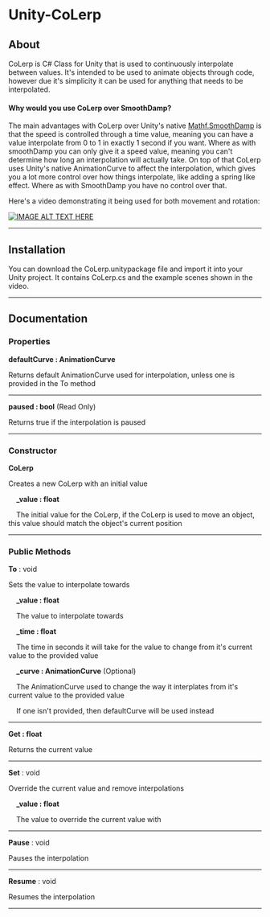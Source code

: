 # Unity-CoLerp

## About
CoLerp is C# Class for Unity that is used to continuously interpolate between values. It's intended to be used to animate objects through code, however due it's simplicity it can be used for anything that needs to be interpolated. 

#### Why would you use CoLerp over SmoothDamp?

The main advantages with CoLerp over Unity's native [Mathf.SmoothDamp](https://docs.unity3d.com/ScriptReference/Mathf.SmoothDamp.html) is that the speed is controlled through a time value, meaning you can have a value interpolate from 0 to 1 in exactly 1 second if you want. Where as with smoothDamp you can only give it a speed value, meaning you can't determine how long an interpolation will actually take. On top of that CoLerp uses Unity's native AnimationCurve to affect the interpolation, which gives you a lot more control over how things interpolate, like adding a spring like effect. Where as with SmoothDamp you have no control over that.

Here's a video demonstrating it being used for both movement and rotation:

[![IMAGE ALT TEXT HERE](https://img.youtube.com/vi/yHLHBVNWAQ8/0.jpg)](https://www.youtube.com/watch?v=yHLHBVNWAQ8)

___
## Installation

You can download the CoLerp.unitypackage file and import it into your Unity project. It contains CoLerp.cs and the example scenes shown in the video.

___
## Documentation


### Properties

**defaultCurve : AnimationCurve**

Returns default AnimationCurve used for interpolation, unless one is provided in the To method
___

**paused : bool** (Read Only)

Returns true if the interpolation is paused
___

### Constructor

**CoLerp**

Creates a new CoLerp with an initial value

&nbsp;&nbsp;&nbsp;&nbsp;**_value : float** 

&nbsp;&nbsp;&nbsp;&nbsp;The initial value for the CoLerp, if the CoLerp is used to move an object, this value should match the object's current position
___

### Public Methods

**To** : void

Sets the value to interpolate towards

&nbsp;&nbsp;&nbsp;&nbsp;**_value : float**

&nbsp;&nbsp;&nbsp;&nbsp;The value to interpolate towards

&nbsp;&nbsp;&nbsp;&nbsp;**_time : float**

&nbsp;&nbsp;&nbsp;&nbsp;The time in seconds it will take for the value to change from it's current value to the provided value

&nbsp;&nbsp;&nbsp;&nbsp;**_curve : AnimationCurve** (Optional)

&nbsp;&nbsp;&nbsp;&nbsp;The AnimationCurve used to change the way it interplates from it's current value to the provided value

&nbsp;&nbsp;&nbsp;&nbsp;If one isn't provided, then defaultCurve will be used instead
___

**Get : float**

Returns the current value
___

**Set** : void

Override the current value and remove interpolations

&nbsp;&nbsp;&nbsp;&nbsp;**_value : float**

&nbsp;&nbsp;&nbsp;&nbsp;The value to override the current value with
___

**Pause** : void

Pauses the interpolation
___

**Resume** : void

Resumes the interpolation
___________________________________________________________________________
